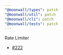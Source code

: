 ```yaml
---
"@moonwall/types": patch
"@moonwall/util": patch
"@moonwall/cli": patch
"@moonwall/tests": patch
---
```


Rate Limiter
- [#222](https://github.com/Moonsong-Labs/moonwall/issues/222)